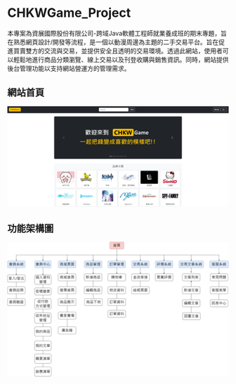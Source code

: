 # CHKWGame_Project
本專案為資展國際股份有限公司-跨域Java軟體工程師就業養成班的期末專題，旨在熟悉網頁設計/開發等流程，是一個以動漫周邊為主題的二手交易平台。旨在促進買賣雙方的交流與交易，並提供安全且透明的交易環境。透過此網站，使用者可以輕鬆地進行商品分類瀏覽、線上交易以及刊登收購與銷售資訊。同時，網站提供後台管理功能以支持網站營運方的管理需求。

## 網站首頁
![image](https://github.com/Mantle1998/CHKWGame_Project/blob/main/%E7%B6%B2%E7%AB%99%E9%A6%96%E9%A0%81.png)


## 功能架構圖
![image](https://github.com/Mantle1998/CHKWGame_Project/blob/main/%E7%B6%B2%E7%AB%99%E5%8A%9F%E8%83%BD%E6%9E%B6%E6%A7%8B.png)
